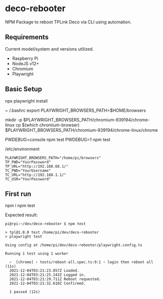 # deco-rebooter

NPM Package to reboot TPLink Deco via CLI using automation.

## Requirements

Current model/system and versions utilized.

 - Raspberry Pi
 - NodeJS v12+
 - Chromium
 - Playwright

## Basic Setup

npx playwright install

~ /.bashrc
export PLAYWRIGHT_BROWSERS_PATH=$HOME/browsers

mkdir -p $PLAYWRIGHT_BROWSERS_PATH/chromium-939194/chrome-linux
cp $(which chromium-browser) $PLAYWRIGHT_BROWSERS_PATH/chromium-939194/chrome-linux/chrome

PWDEBUG=console npm test
PWDEBUG=1 npm test

/etc/environment
```
PLAYWRIGHT_BROWSERS_PATH="/home/pi/browsers"
TP_PWD="YourPassword"
TP_URL="http://192.168.68.1/"
TC_PWD="YourUsername"
TC_URL="http://192.168.1.1/"
TC_USR="YourPassword"
```

## First run

npm i
npm test

Expected result:

```
pi@rpi:~/dev/deco-rebooter $ npm test

> tpl@1.0.0 test /home/pi/dev/deco-rebooter
> playwright test

Using config at /home/pi/dev/deco-rebooter/playwright.config.ts

Running 1 test using 1 worker

  ✓  [chrome] › tests/reboot-all.spec.ts:9:1 › login then reboot all (11s)
  2021-12-04T03:21:23.857Z Loaded.
  2021-12-04T03:21:25.243Z Logged in.
  2021-12-04T03:21:29.711Z Reboot requested.
  2021-12-04T03:21:32.610Z Confirmed.

  1 passed (12s)
```